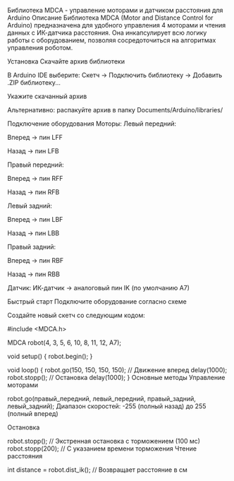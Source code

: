 Библиотека MDCA - управление моторами и датчиком расстояния для Arduino
Описание
Библиотека MDCA (Motor and Distance Control for Arduino) предназначена для удобного управления 4 моторами и чтения данных с ИК-датчика расстояния. Она инкапсулирует всю логику работы с оборудованием, позволяя сосредоточиться на алгоритмах управления роботом.

Установка
Скачайте архив библиотеки

В Arduino IDE выберите: Скетч → Подключить библиотеку → Добавить .ZIP библиотеку...

Укажите скачанный архив

Альтернативно: распакуйте архив в папку Documents/Arduino/libraries/

Подключение оборудования
Моторы:
Левый передний:

Вперед → пин LFF

Назад → пин LFB

Правый передний:

Вперед → пин RFF

Назад → пин RFB

Левый задний:

Вперед → пин LBF

Назад → пин LBB

Правый задний:

Вперед → пин RBF

Назад → пин RBB

Датчик:
ИК-датчик → аналоговый пин IK (по умолчанию A7)

Быстрый старт
Подключите оборудование согласно схеме

Создайте новый скетч со следующим кодом:

#include <MDCA.h>

MDCA robot(4, 3, 5, 6, 10, 8, 11, 12, A7);

void setup() {
  robot.begin();
}

void loop() {
  robot.go(150, 150, 150, 150); // Движение вперед
  delay(1000);
  robot.stopp(); // Остановка
  delay(1000);
}
Основные методы
Управление моторами

robot.go(правый_передний, левый_передний, правый_задний, левый_задний);
Диапазон скоростей: -255 (полный назад) до 255 (полный вперед)

Остановка

robot.stopp(); // Экстренная остановка с торможением (100 мс)
robot.stopp(200); // С указанием времени торможения
Чтение расстояния

int distance = robot.dist_ik(); // Возвращает расстояние в см

